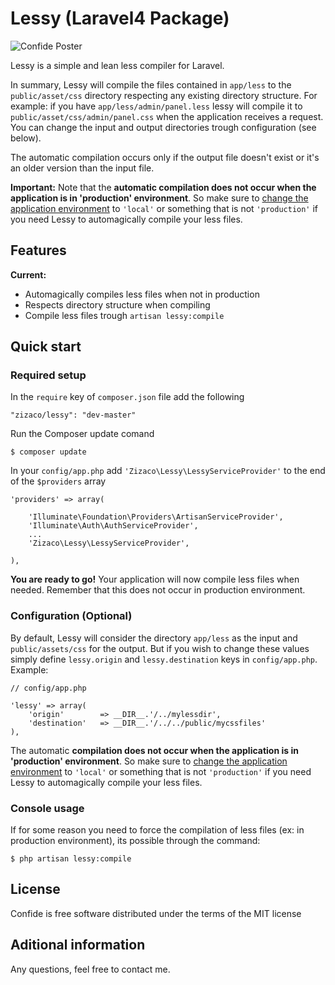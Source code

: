 # Lessy (Laravel4 Package)

![Confide Poster](https://dl.dropbox.com/u/12506137/libs_bundles/lessy.png)

Lessy is a simple and lean less compiler for Laravel.

In summary, Lessy will compile the files contained in `app/less` to the `public/asset/css` directory respecting any existing directory structure. For example: if you have `app/less/admin/panel.less` lessy will compile it to `public/asset/css/admin/panel.css` when the application receives a request. You can change the input and output directories trough configuration (see below).

The automatic compilation occurs only if the output file doesn't exist or it's an older version than the input file. 

**Important:**
Note that the **automatic compilation does not occur when the application is in 'production' environment**. So make sure to [change the application environment](http://four.laravel.com/docs/configuration#environment-configuration "Environment Configuration") to `'local'` or something that is not `'production'` if you need Lessy to automagically compile your less files.

## Features

**Current:**
- Automagically compiles less files when not in production
- Respects directory structure when compiling
- Compile less files trough `artisan lessy:compile`

## Quick start

### Required setup

In the `require` key of `composer.json` file add the following

    "zizaco/lessy": "dev-master"

Run the Composer update comand

    $ composer update

In your `config/app.php` add `'Zizaco\Lessy\LessyServiceProvider'` to the end of the `$providers` array

    'providers' => array(

        'Illuminate\Foundation\Providers\ArtisanServiceProvider',
        'Illuminate\Auth\AuthServiceProvider',
        ...
        'Zizaco\Lessy\LessyServiceProvider',

    ),

**You are ready to go!** Your application will now compile less files when needed. Remember that this does not occur in production environment.

### Configuration (Optional)

By default, Lessy will consider the directory `app/less` as the input and `public/assets/css` for the output. But if you wish to change these values ​​simply define `lessy.origin` and `lessy.destination` keys in `config/app.php`. Example:

    // config/app.php

    'lessy' => array(
        'origin'        => __DIR__.'/../mylessdir',
        'destination'   => __DIR__.'/../../public/mycssfiles'
    ),

The automatic **compilation does not occur when the application is in 'production' environment**. So make sure to [change the application environment](http://four.laravel.com/docs/configuration#environment-configuration "Environment Configuration") to `'local'` or something that is not `'production'` if you need Lessy to automagically compile your less files.

### Console usage

If for some reason you need to force the compilation of less files (ex: in production environment), its possible through the command:

    $ php artisan lessy:compile

## License

Confide is free software distributed under the terms of the MIT license

## Aditional information

Any questions, feel free to contact me.
